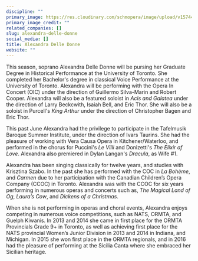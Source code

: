 ```yaml
---
discipline: ""
primary_image: https://res.cloudinary.com/schmopera/image/upload/v1574473871/media/2019/11/AlexandraDelleDonne_qhrrxj.jpg
primary_image_credit: ""
related_companies: []
slug: alexandra-delle-donne
social_media: []
title: Alexandra Delle Donne
website: ""
---
```

This season, soprano Alexandra Delle Donne will be pursing her Graduate Degree in Historical Performance at the University of Toronto. She completed her Bachelor's degree in classical Voice Performance at the University of Toronto. Alexandra will be performing with the Opera In Concert (OIC) under the direction of Guillermo Silva-Marin and Robert Cooper. Alexandra will also be a featured soloist in _Acis and Galatea_ under the direction of Larry Beckcwith, Isaiah Bell, and Eric Thor. She will also be a soloist in Purcell's _King Arthur_ under the direction of Christopher Bagen and Eric Thor. 

This past June Alexandra had the privilege to participate in the Tafelmusik Baroque Summer Institute, under the direction of Ivars Taurins. She had the pleasure of working with Vera Causa Opera in Kitchener/Waterloo, and performed in the chorus for Puccini's _Le Villi_ and Donizetti's _The Elixir of Love_. Alexandra also premiered in Dylan Langan's _Dracula_, as Wife #1. 

Alexandra has been singing classically for twelve years, and studies with Krisztina Szabo. In the past she has performed with the COC in _La Bohème_, and _Carmen_ due to her participation with the Canadian Children’s Opera Company (CCOC) in Toronto. Alexandra was with the CCOC for six years performing in numerous operas and concerts such as, _The Magical Land of Og_, _Laura’s Cow_, and _Dickens of a Christmas_. 

When she is not performing in operas and choral events, Alexandra enjoys competing in numerous voice competitions, such as NATS, ORMTA, and Guelph Kiwanis. In 2013 and 2014 she came in first place for the ORMTA Provincials Grade 9+ in Toronto, as well as achieving first place for the NATS provincial Women’s Junior Division in 2013 and 2014 in Indiana, and Michigan. In 2015 she won first place in the ORMTA regionals, and in 2016 had the pleasure of performing at the Sicilia Canta where she embraced her Sicilian heritage.